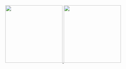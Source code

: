 <div>
<a href="https://github.com/WalmonnEduardo">
<img loading="lazy" height="180em" src="https://github-readme-stats.vercel.app/api/top-langs/?username=127001WalmonnEduardo&layout=compact&langs_count=7&theme=dracula"/>
<img loading="lazy" height="180em" src="https://github-readme-stats.vercel.app/api?username=127001WalmonnEduardo&show_icons=true&theme=dracula&include_all_commits=true&count_private=true"/>
</div>
